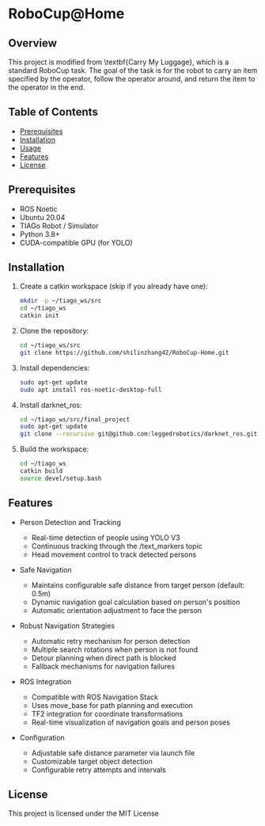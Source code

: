 # RoboCup@Home

## Overview
This project is modified from \textbf{Carry My Luggage}, which is a standard RoboCup task. The goal of the task is for the robot to carry an item specified by the operator, follow the operator around, and return the item to the operator in the end. 
## Table of Contents
- [Prerequisites](#prerequisites)
- [Installation](#installation)
- [Usage](#usage)
- [Features](#features)
- [License](#license)

## Prerequisites
- ROS Noetic
- Ubuntu 20.04
- TIAGo Robot / Simulator
- Python 3.8+
- CUDA-compatible GPU (for YOLO)

## Installation

1. Create a catkin workspace (skip if you already have one):
    ```bash
    mkdir -p ~/tiago_ws/src
    cd ~/tiago_ws
    catkin init
    ```

2. Clone the repository:
    ```bash
    cd ~/tiago_ws/src
    git clone https://github.com/shilinzhang42/RoboCup-Home.git
    ```

3. Install dependencies:
    ```bash
    sudo apt-get update
    sudo apt install ros-noetic-desktop-full
    ```

4. Install darknet_ros:
    ```bash
    cd ~/tiago_ws/src/final_project
    sudo apt-get update
    git clone --recursive git@github.com:leggedrobotics/darknet_ros.git
    ```

5. Build the workspace:
    ```bash
    cd ~/tiago_ws
    catkin build
    source devel/setup.bash
    ```

## Features
- Person Detection and Tracking
  - Real-time detection of people using YOLO V3
  - Continuous tracking through the /text_markers topic
  - Head movement control to track detected persons

- Safe Navigation
  - Maintains configurable safe distance from target person (default: 0.5m)
  - Dynamic navigation goal calculation based on person's position
  - Automatic orientation adjustment to face the person

- Robust Navigation Strategies
  - Automatic retry mechanism for person detection
  - Multiple search rotations when person is not found
  - Detour planning when direct path is blocked
  - Fallback mechanisms for navigation failures

- ROS Integration
  - Compatible with ROS Navigation Stack
  - Uses move_base for path planning and execution 
  - TF2 integration for coordinate transformations
  - Real-time visualization of navigation goals and person poses

- Configuration
  - Adjustable safe distance parameter via launch file
  - Customizable target object detection
  - Configurable retry attempts and intervals


## License

This project is licensed under the MIT License 
